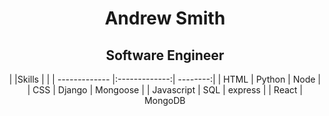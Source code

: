# <center>Andrew Smith</center>
## <center>Software Engineer</center>

<center>
|               |Skills         |        |
| ------------- |:-------------:| --------:|
| HTML          | Python        | Node     |
| CSS           | Django        | Mongoose |
| Javascript    | SQL           | express  |
| React         | MongoDB
</center>